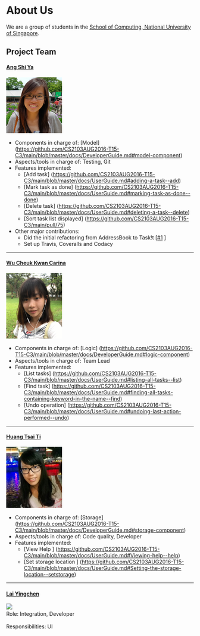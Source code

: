 # About Us

We are a group of students in the [School of Computing, National University of Singapore](http://www.comp.nus.edu.sg).

## Project Team

#### [Ang Shi Ya](https://github.com/AngShiYa) <br>
<img src="images/ShiYa.png" width="150"><br>
* Components in charge of: [Model] (https://github.com/CS2103AUG2016-T15-C3/main/blob/master/docs/DeveloperGuide.md#model-component)
* Aspects/tools in charge of: Testing, Git
* Features implemented: 
  * [Add task] (https://github.com/CS2103AUG2016-T15-C3/main/blob/master/docs/UserGuide.md#adding-a-task--add)
  * [Mark task as done] (https://github.com/CS2103AUG2016-T15-C3/main/blob/master/docs/UserGuide.md#marking-task-as-done--done)
  * [Delete task] (https://github.com/CS2103AUG2016-T15-C3/main/blob/master/docs/UserGuide.md#deleting-a-task--delete)
  * [Sort task list displayed] (https://github.com/CS2103AUG2016-T15-C3/main/pull/75)
* Other major contributions:
  * Did the initial refactoring from AddressBook to Task!t [[#1](https://github.com/CS2103AUG2016-T15-C3/main/pull/2) ]
  * Set up Travis, Coveralls and Codacy

-----

#### [Wu Cheuk Kwan Carina](https://github.com/carinackwu) <br>
<img src="images/Carina.jpeg" width="150"><br>
* Components in charge of: [Logic] (https://github.com/CS2103AUG2016-T15-C3/main/blob/master/docs/DeveloperGuide.md#logic-component)
* Aspects/tools in charge of: Team Lead
* Features implemented: 
  * [List tasks] (https://github.com/CS2103AUG2016-T15-C3/main/blob/master/docs/UserGuide.md#listing-all-tasks--list)
  * [Find task] (https://github.com/CS2103AUG2016-T15-C3/main/blob/master/docs/UserGuide.md#finding-all-tasks-containing-keyword-in-the-name--find)
  * [Undo operation] (https://github.com/CS2103AUG2016-T15-C3/main/blob/master/docs/UserGuide.md#undoing-last-action-performed--undo)

-----

#### [Huang Tsai Ti](https://github.com/tyrahuang) <br>
<img src="images/TsaiTi.jpg" width="150"><br>
* Components in charge of: [Storage] 
(https://github.com/CS2103AUG2016-T15-C3/main/blob/master/docs/DeveloperGuide.md#storage-component)
* Aspects/tools in charge of: Code quality, Developer <br>  
* Features implemented:
  * [View Help ]
(https://github.com/CS2103AUG2016-T15-C3/main/blob/master/docs/UserGuide.md#Viewing-help--help) 
  * [Set storage location ]
(https://github.com/CS2103AUG2016-T15-C3/main/blob/master/docs/UserGuide.md#Setting-the-storage-location--setstorage)
-----

#### [Lai Yingchen](https://github.com/yingchen0505) <br>
<img src="images/Yingchen.JPG" width="150"><br>
Role: Integration, Developer <br>  
Responsibilities: UI
